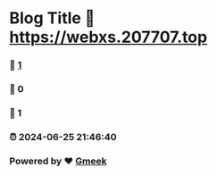 # Blog Title :link: https://webxs.207707.top 
### :page_facing_up: [1](https://webxs.207707.top/tag.html) 
### :speech_balloon: 0 
### :hibiscus: 1 
### :alarm_clock: 2024-06-25 21:46:40 
### Powered by :heart: [Gmeek](https://github.com/Meekdai/Gmeek)
